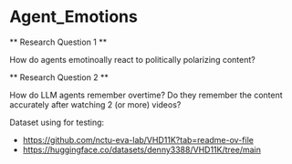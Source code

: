 # Agent_Emotions

** Research Question 1 **

How do agents emotinoally react to politically polarizing
content?

** Research Question 2 **

How do LLM agents remember overtime?
Do they remember the content accurately after
watching 2 (or more) videos?

Dataset using for testing:

- https://github.com/nctu-eva-lab/VHD11K?tab=readme-ov-file
- https://huggingface.co/datasets/denny3388/VHD11K/tree/main
